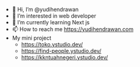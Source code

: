 - 👋 Hi, I’m @yudihendrawan
- 👀 I’m interested in web developer
- 🌱 I’m currently learning Next js
- 📫 How to reach me https://yudihendrawan.com
- My mini project
  - https://toko.ystudio.dev/
  - https://find-people.ystudio.dev/
  - https://kkntuahnegeri.ystudio.dev/

<!---
yudihendrawan/yudihendrawan is a ✨ special ✨ repository because its `README.md` (this file) appears on your GitHub profile.
You can click the Preview link to take a look at your changes.
--->
